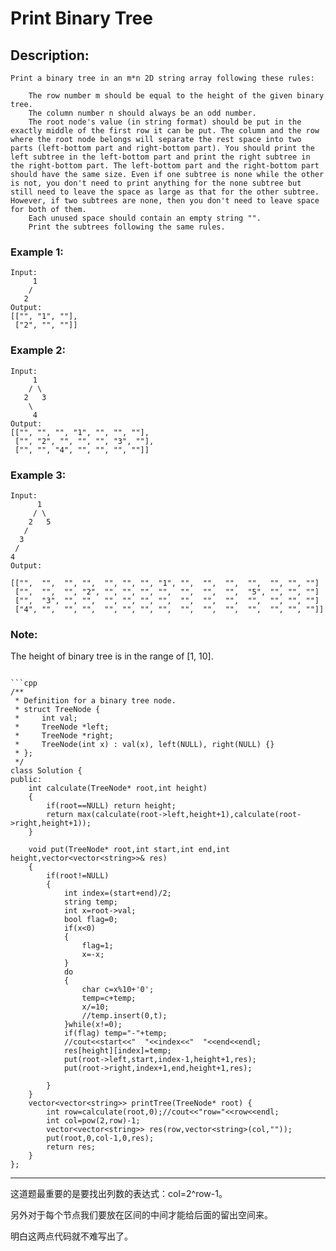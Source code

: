 # Print Binary Tree
## Description:
```
Print a binary tree in an m*n 2D string array following these rules:

    The row number m should be equal to the height of the given binary tree.
    The column number n should always be an odd number.
    The root node's value (in string format) should be put in the exactly middle of the first row it can be put. The column and the row where the root node belongs will separate the rest space into two parts (left-bottom part and right-bottom part). You should print the left subtree in the left-bottom part and print the right subtree in the right-bottom part. The left-bottom part and the right-bottom part should have the same size. Even if one subtree is none while the other is not, you don't need to print anything for the none subtree but still need to leave the space as large as that for the other subtree. However, if two subtrees are none, then you don't need to leave space for both of them.
    Each unused space should contain an empty string "".
    Print the subtrees following the same rules.
```
### Example 1:
```
Input:
     1
    /
   2
Output:
[["", "1", ""],
 ["2", "", ""]]
```
### Example 2:
```
Input:
     1
    / \
   2   3
    \
     4
Output:
[["", "", "", "1", "", "", ""],
 ["", "2", "", "", "", "3", ""],
 ["", "", "4", "", "", "", ""]]
```
### Example 3:
```
Input:
      1
     / \
    2   5
   / 
  3 
 / 
4 
Output:

[["",  "",  "", "",  "", "", "", "1", "",  "",  "",  "",  "", "", ""]
 ["",  "",  "", "2", "", "", "", "",  "",  "",  "",  "5", "", "", ""]
 ["",  "3", "", "",  "", "", "", "",  "",  "",  "",  "",  "", "", ""]
 ["4", "",  "", "",  "", "", "", "",  "",  "",  "",  "",  "", "", ""]]
```
### Note: 
The height of binary tree is in the range of [1, 10]. 
```

```cpp
/**
 * Definition for a binary tree node.
 * struct TreeNode {
 *     int val;
 *     TreeNode *left;
 *     TreeNode *right;
 *     TreeNode(int x) : val(x), left(NULL), right(NULL) {}
 * };
 */
class Solution {
public:
    int calculate(TreeNode* root,int height)
    {
        if(root==NULL) return height;
        return max(calculate(root->left,height+1),calculate(root->right,height+1));
    }
    
    void put(TreeNode* root,int start,int end,int height,vector<vector<string>>& res)
    {
        if(root!=NULL)
        {
            int index=(start+end)/2;
            string temp;
            int x=root->val;
            bool flag=0;
            if(x<0) 
            {
                flag=1;
                x=-x;
            }
            do
            {
                char c=x%10+'0';
                temp=c+temp;
                x/=10;
                //temp.insert(0,t);
            }while(x!=0);
            if(flag) temp="-"+temp;
            //cout<<start<<"  "<<index<<"  "<<end<<endl;
            res[height][index]=temp;
            put(root->left,start,index-1,height+1,res);
            put(root->right,index+1,end,height+1,res);
            
        }
    }
    vector<vector<string>> printTree(TreeNode* root) {
        int row=calculate(root,0);//cout<<"row="<<row<<endl;
        int col=pow(2,row)-1;
        vector<vector<string>> res(row,vector<string>(col,""));
        put(root,0,col-1,0,res);
        return res;
    }
};
```
*****************************************
这道题最重要的是要找出列数的表达式：col=2^row-1。

另外对于每个节点我们要放在区间的中间才能给后面的留出空间来。

明白这两点代码就不难写出了。
